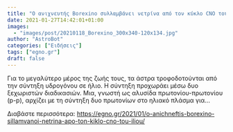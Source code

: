 ```yaml
---
title: "Ο ανιχνευτής Borexino συλλαμβάνει νετρίνα από τον κύκλο CNO του Ήλιου"
date: 2021-01-27T14:42:01+01:00
images:
  - "images/post/20210118_Borexino_300x340-120x134.jpg"
author: "AstroBot"
categories: ["Ειδήσεις"]
tags: ["egno.gr"]
draft: false
---
```


Για το μεγαλύτερο μέρος της ζωής τους, τα άστρα τροφοδοτούνται από την σύντηξη υδρογόνου σε ήλιο. Η σύντηξη προχωράει μέσω δυο ξεχωριστών διαδικασιών. Μια, γνωστή ως αλυσίδα πρωτονίου-πρωτονίου (p-p), αρχίζει με τη σύντηξη δυο πρωτονίων στο ηλιακό πλάσμα για...

Διαβάστε περισσότερα: https://egno.gr/2021/01/o-anichneftis-borexino-sillamvanoi-netrina-apo-ton-kiklo-cno-tou-iliou/
